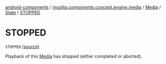 [android-components](../../../index.md) / [mozilla.components.concept.engine.media](../../index.md) / [Media](../index.md) / [State](index.md) / [STOPPED](./-s-t-o-p-p-e-d.md)

# STOPPED

`STOPPED` [(source)](https://github.com/mozilla-mobile/android-components/blob/master/components/concept/engine/src/main/java/mozilla/components/concept/engine/media/Media.kt#L101)

Playback of this [Media](../index.md) has stopped (either completed or aborted).

